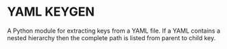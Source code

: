 # YAML KEYGEN
A Python module for extracting keys from a YAML file.
If a YAML contains a nested hierarchy then the complete path is listed from parent to child key.
